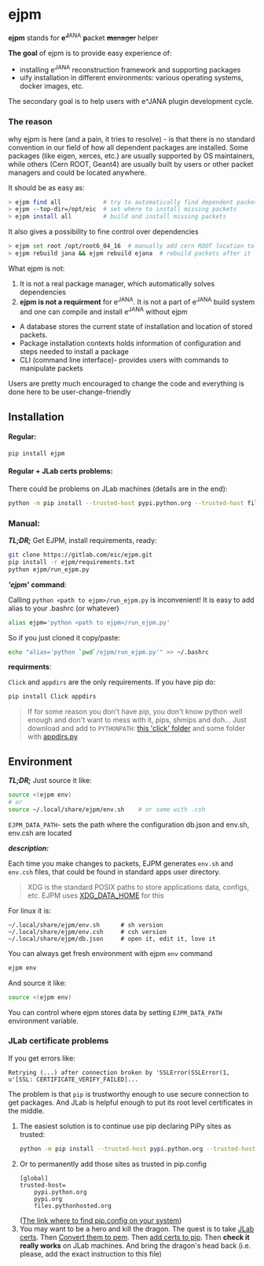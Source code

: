 # ejpm

**ejpm** stands for **e**<sup>**J**ANA</sup> **p**acket ~~**m**anager~~ helper

**The goal** of ejpm is to provide easy experience of:

* installing e<sup>JANA</sup> reconstruction framework and supporting packages
* uify installation in different environments: various operating systems, docker images, etc. 

The secondary goal is to help users with e^JANA plugin development cycle.



### The reason

why ejpm is here (and a pain, it tries to resolve) - is that 
there is no standard convention in our field of how all dependent packages are 
installed. Some packages (like eigen, xerces, etc.) are usually supported by 
OS maintainers, while others (Cern ROOT, Geant4) are usually built by users or 
other packet managers and could be located anywhere. 

It should be as easy as:

```bash
> ejpm find all            # try to automatically find dependent packets
> ejpm --top-dir=/opt/eic  # set where to install missing packets
> ejpm install all         # build and install missing packets
```

It also gives a possibility to fine control over dependencies

```bash
> ejpm set root /opt/root6_04_16  # manually add cern ROOT location to use
> ejpm rebuild jana && ejpm rebuild ejana  # rebuild packets after it 
```



What ejpm is not: 

1. It is not a real package manager, which automatically solves dependencies
2. **ejpm is not a requirment** for e<sup>JANA</sup>. It is not a part of e<sup>JANA</sup> 
    build system and one can compile and install e<sup>JANA</sup> without ejpm   

* A database stores the current state of installation and location of stored packets.
* Package installation contexts holds information of configuration and steps needed to install a package
* CLI (command line interface)- provides users with commands to manipulate packets

Users are pretty much encouraged to change the code and everything is done here to be user-change-friendly

## Installation

#### Regular:

```bash
pip install ejpm
```

#### Regular + JLab certs problems:
There could be problems on JLab machines (details are in the end):
```bash
python -m pip install --trusted-host pypi.python.org --trusted-host files.pythonhosted.org --trusted-host pypi.org ejpm
```

### Manual:
***TL;DR;*** Get EJPM, install requirements, ready:
```bash
git clone https://gitlab.com/eic/ejpm.git
pip install -r ejpm/requirements.txt
python ejpm/run_ejpm.py
```

***'ejpm'*** **command**:

Calling ```python <path to ejpm>/run_ejpm.py``` is inconvenient!
It is easy to add alias to your .bashrc (or whatever)
```sh
alias ejpm='python <path to ejpm>/run_ejpm.py'
```
So if you just cloned it copy/paste:
```bash
echo "alias='python `pwd`/ejpm/run_ejpm.py'" >> ~/.bashrc
```

**requirments**:

```Click``` and ```appdirs``` are the only requirements. If you have pip do: 

```bash
pip install Click appdirs
```
> If for some reason you don't have pip, you don't know python well enough 
and don't want to mess with it, pips, shmips and doh...
Just download and add to ```PYTHONPATH```: 
[this 'click' folder](https://pypi.org/project/click/)
and some folder with [appdirs.py](https://github.com/ActiveState/appdirs/blob/master/appdirs.py)




## Environment

***TL;DR;*** Just source it like:
```bash
source <(ejpm env)      
# or
source ~/.local/share/ejpm/env.sh    # or same with .csh
```

 ```EJPM_DATA_PATH```- sets the path where the configuration db.json and env.sh, env.csh are located

***description:***


Each time you make changes to packets, 
EJPM generates `env.sh` and `env.csh` files, 
that could be found in standard apps user directory.

> XDG is the standard POSIX paths to store applications data, configs, etc. 
EJPM uses [XDG_DATA_HOME](https://wiki.archlinux.org/index.php/XDG_Base_Directory#Specification)
for this

For linux it is:

```
~/.local/share/ejpm/env.sh      # sh version
~/.local/share/ejpm/env.csh     # csh version
~/.local/share/ejpm/db.json     # open it, edit it, love it
```

You can always get fresh environment with ejpm ```env``` command 
```bash
ejpm env
```

And source it like:
```bash
source <(ejpm env)
```




You can control where ejpm stores data by setting ```EJPM_DATA_PATH``` environment variable.




### JLab certificate problems

If you get errors like:
```
Retrying (...) after connection broken by 'SSLError(SSLError(1, u'[SSL: CERTIFICATE_VERIFY_FAILED]...
```

The problem is that ```pip``` is trustworthy enough to use secure connection to get packages. 
And JLab is helpful enough to put its root level certificates in the middle.

1. The easiest solution is to continue use pip declaring PiPy sites as trusted:  
    ```bash
    python -m pip install --trusted-host pypi.python.org --trusted-host files.pythonhosted.org --trusted-host pypi.org ejpm
    ```
2. Or to permanently add those sites as trusted in pip.config 
    ```
    [global]
    trusted-host=
        pypi.python.org
        pypi.org
        files.pythonhosted.org
    ```
    ([The link where to find pip.config on your system](https://pip.pypa.io/en/stable/user_guide/#config-file))
 3. You may want to be a hero and kill the dragon. The quest is to take [JLab certs](https://cc.jlab.org/JLabCAs). 
 Then [Convert them to pem](https://stackoverflow.com/questions/991758/how-to-get-pem-file-from-key-and-crt-files).
 Then [add certs to pip](https://stackoverflow.com/questions/25981703/pip-install-fails-with-connection-error-ssl-certificate-verify-failed-certi).
 Then **check it really works** on JLab machines. And bring the dragon's head back (i.e. please, add the exact instruction to this file) 
 